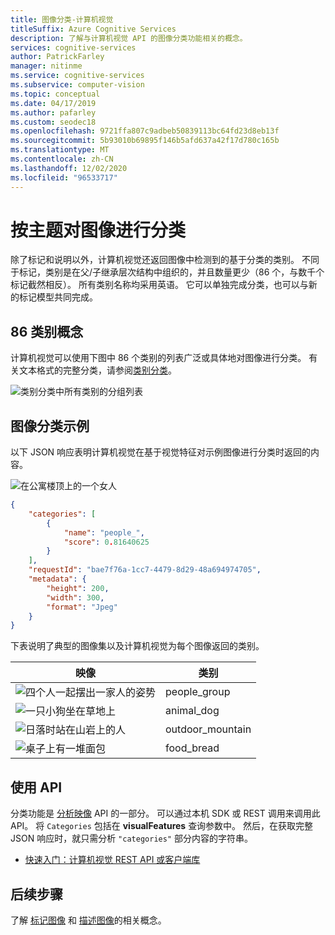 ```yaml
---
title: 图像分类-计算机视觉
titleSuffix: Azure Cognitive Services
description: 了解与计算机视觉 API 的图像分类功能相关的概念。
services: cognitive-services
author: PatrickFarley
manager: nitinme
ms.service: cognitive-services
ms.subservice: computer-vision
ms.topic: conceptual
ms.date: 04/17/2019
ms.author: pafarley
ms.custom: seodec18
ms.openlocfilehash: 9721ffa807c9adbeb50839113bc64fd23d8eb13f
ms.sourcegitcommit: 5b93010b69895f146b5afd637a42f17d780c165b
ms.translationtype: MT
ms.contentlocale: zh-CN
ms.lasthandoff: 12/02/2020
ms.locfileid: "96533717"
---
```

# <a name="categorize-images-by-subject-matter"></a>按主题对图像进行分类

除了标记和说明以外，计算机视觉还返回图像中检测到的基于分类的类别。 不同于标记，类别是在父/子继承层次结构中组织的，并且数量更少（86 个，与数千个标记截然相反）。 所有类别名称均采用英语。 它可以单独完成分类，也可以与新的标记模型共同完成。

## <a name="the-86-category-concept"></a>86 类别概念

计算机视觉可以使用下图中 86 个类别的列表广泛或具体地对图像进行分类。 有关文本格式的完整分类，请参阅[类别分类](category-taxonomy.md)。

![类别分类中所有类别的分组列表](./Images/analyze_categories-v2.png)

## <a name="image-categorization-examples"></a>图像分类示例

以下 JSON 响应表明计算机视觉在基于视觉特征对示例图像进行分类时返回的内容。

![在公寓楼顶上的一个女人](./Images/woman_roof.png)

```json
{
    "categories": [
        {
            "name": "people_",
            "score": 0.81640625
        }
    ],
    "requestId": "bae7f76a-1cc7-4479-8d29-48a694974705",
    "metadata": {
        "height": 200,
        "width": 300,
        "format": "Jpeg"
    }
}
```

下表说明了典型的图像集以及计算机视觉为每个图像返回的类别。

| 映像 | 类别 |
|-------|----------|
| ![四个人一起摆出一家人的姿势](./Images/family_photo.png) | people_group |
| ![一只小狗坐在草地上](./Images/cute_dog.png) | animal_dog |
| ![日落时站在山岩上的人](./Images/mountain_vista.png) | outdoor_mountain |
| ![桌子上有一堆面包](./Images/bread.png) | food_bread |

## <a name="use-the-api"></a>使用 API

分类功能是 [分析映像](https://westcentralus.dev.cognitive.microsoft.com/docs/services/computer-vision-v3-1-ga/operations/56f91f2e778daf14a499f21b) API 的一部分。 可以通过本机 SDK 或 REST 调用来调用此 API。 将 `Categories` 包括在 **visualFeatures** 查询参数中。 然后，在获取完整 JSON 响应时，就只需分析 `"categories"` 部分内容的字符串。

* [快速入门：计算机视觉 REST API 或客户端库](./quickstarts-sdk/client-library.md?pivots=programming-language-csharp)

## <a name="next-steps"></a>后续步骤

了解 [标记图像](concept-tagging-images.md) 和 [描述图像](concept-describing-images.md)的相关概念。
